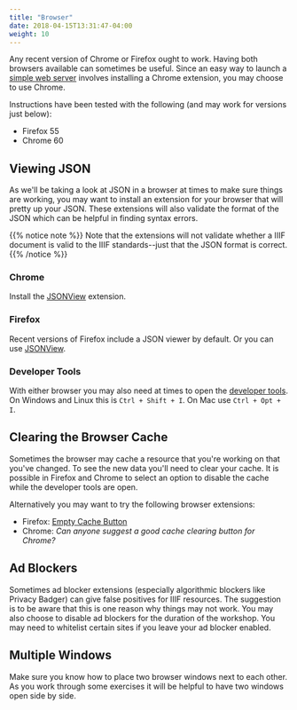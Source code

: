 ```yaml
---
title: "Browser"
date: 2018-04-15T13:31:47-04:00
weight: 10
---
```


Any recent version of Chrome or Firefox ought to work. Having both browsers available can sometimes be useful. Since an easy way to launch a [simple web server](web-server.md) involves installing a Chrome extension, you may choose to use Chrome.

Instructions have been tested with the following (and may work for versions just below):

- Firefox 55
- Chrome 60

## Viewing JSON

As we'll be taking a look at JSON in a browser at times to make sure things are working, you may want to install an extension for your browser that will pretty up your JSON. These extensions will also validate the format of the JSON which can be helpful in finding syntax errors.

{{% notice note %}}
Note that the extensions will not validate whether a IIIF document is valid to the IIIF standards--just that the JSON format is correct.
{{% /notice %}}

### Chrome

Install the [JSONView](https://chrome.google.com/webstore/detail/jsonview/chklaanhfefbnpoihckbnefhakgolnmc) extension.

### Firefox

Recent versions of Firefox include a JSON viewer by default. Or you can use [JSONView](https://addons.mozilla.org/en-US/firefox/addon/jsonview/).

### Developer Tools

With either browser you may also need at times to open the [developer tools](https://developer.mozilla.org/en-US/docs/Tools). On Windows and Linux this is `Ctrl + Shift + I`. On Mac use `Ctrl + Opt + I`.

## Clearing the Browser Cache

Sometimes the browser may cache a resource that you're working on that you've changed. To see the new data you'll need to clear your cache. It is possible in Firefox and Chrome to select an option to disable the cache while the developer tools are open.

Alternatively you may want to try the following browser extensions:

- Firefox: [Empty Cache Button](https://addons.mozilla.org/en-US/firefox/addon/empty-cache-button/)
- Chrome: _Can anyone suggest a good cache clearing button for Chrome?_
<!-- #backlog:370 Find a simple Chrome cache clearing extension -->

## Ad Blockers

Sometimes ad blocker extensions (especially algorithmic blockers like Privacy Badger) can give false positives for IIIF resources. The suggestion is to be aware that this is one reason why things may not work. You may also choose to disable ad blockers for the duration of the workshop. You may need to whitelist certain sites if you leave your ad blocker enabled.

## Multiple Windows

Make sure you know how to place two browser windows next to each other. As you work through some exercises it will be helpful to have two windows open side by side.
